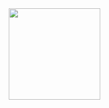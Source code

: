 <div align="center">
        <img height="180em"
            src="https://github-readme-stats.vercel.app/api/top-langs/?username=nonluck&layout=compact&langs_count=7&theme=onedark" />
